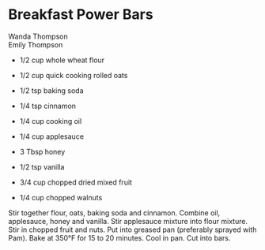 # Breakfast Power Bars

Wanda Thompson<br/>
Emily Thompson

- 1/2 cup whole wheat flour
- 1/2 cup quick cooking rolled oats
- 1/2 tsp baking soda
- 1/4 tsp cinnamon
- 1/4 cup cooking oil

- 1/4 cup applesauce
- 3 Tbsp honey
- 1/2 tsp vanilla
- 3/4 cup chopped dried mixed fruit
- 1/4 cup chopped walnuts

Stir together flour, oats, baking soda and cinnamon. Combine oil, applesauce, honey and vanilla. Stir applesauce mixture into flour mixture.  Stir in chopped fruit and nuts. Put into greased pan (preferably sprayed with Pam). Bake at 350°F for 15 to 20 minutes. Cool in pan. Cut into bars.